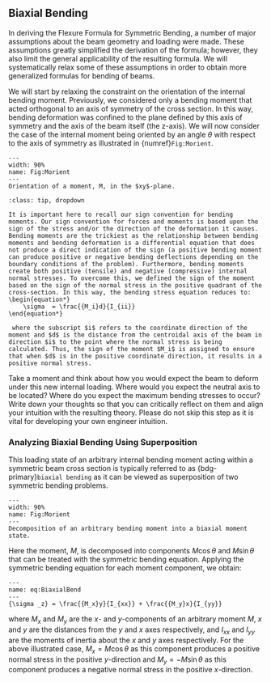 ## Biaxial Bending 
In deriving the Flexure Formula for Symmetric Bending, a number of major assumptions about the beam geometry and loading were made. These assumptions greatly simplified the derivation of the formula; however, they also limit the general applicability of the resulting formula. We will systematically relax some of these assumptions in order to obtain more generalized formulas for bending of beams.

We will start by relaxing the constraint on the orientation of the internal bending moment. Previously, we considered only a bending moment that acted orthogonal to an axis of symmetry of the cross section. In this way, bending deformation was confined to the plane defined by this axis of symmetry and the axis of the beam itself (the z-axis). We will now consider the case of the internal moment being oriented by an angle $\theta$ with respect to the axis of symmetry as illustrated in {numref}`Fig:Morient`.
```{figure} ../figures/Biaxial_Bending.svg
---
width: 90%
name: Fig:Morient
---
Orientation of a moment, M, in the $xy$-plane.
```
```{admonition} Reminder of the sign convention for moments
:class: tip, dropdown

It is important here to recall our sign convention for bending moments. Our sign convention for forces and moments is based upon the sign of the stress and/or the direction of the deformation it causes. Bending moments are the trickiest as the relationship between bending moments and bending deformation is a differential equation that does not produce a direct indication of the sign (a positive bending moment can produce positive or negative bending deflections depending on the boundary conditions of the problem). Furthermore, bending moments create both positive (tensile) and negative (compressive) internal normal stresses. To overcome this, we defined the sign of the moment based on the sign of the normal stress in the positive quadrant of the cross-section. In this way, the bending stress equation reduces to:
\begin{equation*}        
    \sigma  = \frac{{M_i}d}{I_{ii}}
\end{equation*}
        
 where the subscript $i$ refers to the coordinate direction of the moment and $d$ is the distance from the centroidal axis of the beam in direction $i$ to the point where the normal stress is being calculated. Thus, the sign of the moment $M_i$ is assigned to ensure that when $d$ is in the positive coordinate direction, it results in a positive normal stress.
```

Take a moment and think about how you would expect the beam to deform under this new internal loading. Where would you expect the neutral axis to be located? Where do you expect the maximum bending stresses to occur? Write down your thoughts so that you can critically reflect on them and align your intuition with the resulting theory. Please do not skip this step as it is vital for developing your own engineer intuition.

### Analyzing Biaxial Bending Using Superposition
This loading state of an arbitrary internal bending moment acting within a symmetric beam cross section is typically referred to as {bdg-primary}`biaxial bending` as it can be viewed as superposition of two symmetric bending problems.  
```{figure} ../figures/Biaxial_Bending_decomp.svg
---
width: 90%
name: Fig:Morient
---
Decomposition of an arbitrary bending moment into a biaxial moment state.
```

Here the moment, $M$, is decomposed into components $M\cos\theta$ and $M\sin\theta$ that can be treated with the symmetric bending equation. Applying the symmetric bending equation for each moment component, we obtain:
```{math}
---
name: eq:BiaxialBend
---
{\sigma _z} = \frac{{M_x}y}{I_{xx}} + \frac{{M_y}x}{I_{yy}}
```
where $M_x$ and $M_y$ are the $x$- and $y$-components of an arbitrary moment $M$, $x$ and $y$ are the distances from the $y$ and $x$ axes respectively, and $I_{xx}$ and $I_{yy}$ are the moments of inertia about the $x$ and $y$ axes respectively. For the above illustrated case, $M_x = M\cos\theta$ as this component produces a positive normal stress in the positive $y$-direction and $M_y = -M\sin\theta$ as this component produces a negative normal stress in the positive $x$-direction.

